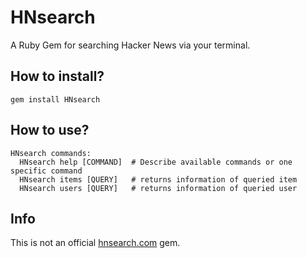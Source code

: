 HNsearch
========

A Ruby Gem for searching Hacker News via your terminal.

## How to install?

```
gem install HNsearch
```

## How to use?

```
HNsearch commands:
  HNsearch help [COMMAND]  # Describe available commands or one specific command
  HNsearch items [QUERY]   # returns information of queried item
  HNsearch users [QUERY]   # returns information of queried user
```

## Info

This is not an official [hnsearch.com](http://hnsearch.com) gem.
